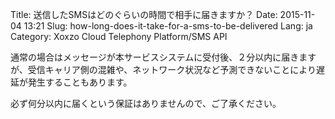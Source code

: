 Title: 送信したSMSはどのぐらいの時間で相手に届きますか？
Date: 2015-11-04 13:21
Slug: how-long-does-it-take-for-a-sms-to-be-delivered
Lang: ja
Category: Xoxzo Cloud Telephony Platform/SMS API

通常の場合はメッセージが本サービスシステムに受付後、２分以内に届きますが、受信キャリア側の混雑や、ネットワーク状況など予測できないことにより遅延が発生することもあります。

必ず何分以内に届くという保証はありませんので、ご了承ください。